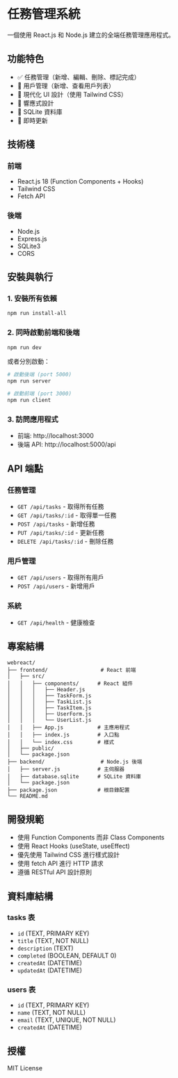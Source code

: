 # 任務管理系統

一個使用 React.js 和 Node.js 建立的全端任務管理應用程式。

## 功能特色

- ✅ 任務管理（新增、編輯、刪除、標記完成）
- 👥 用戶管理（新增、查看用戶列表）
- 🎨 現代化 UI 設計（使用 Tailwind CSS）
- 📱 響應式設計
- 💾 SQLite 資料庫
- 🔄 即時更新

## 技術棧

### 前端
- React.js 18 (Function Components + Hooks)
- Tailwind CSS
- Fetch API

### 後端
- Node.js
- Express.js
- SQLite3
- CORS

## 安裝與執行

### 1. 安裝所有依賴
```bash
npm run install-all
```

### 2. 同時啟動前端和後端
```bash
npm run dev
```

或者分別啟動：

```bash
# 啟動後端 (port 5000)
npm run server

# 啟動前端 (port 3000)
npm run client
```

### 3. 訪問應用程式
- 前端: http://localhost:3000
- 後端 API: http://localhost:5000/api

## API 端點

### 任務管理
- `GET /api/tasks` - 取得所有任務
- `GET /api/tasks/:id` - 取得單一任務
- `POST /api/tasks` - 新增任務
- `PUT /api/tasks/:id` - 更新任務
- `DELETE /api/tasks/:id` - 刪除任務

### 用戶管理
- `GET /api/users` - 取得所有用戶
- `POST /api/users` - 新增用戶

### 系統
- `GET /api/health` - 健康檢查

## 專案結構

```
webreact/
├── frontend/                 # React 前端
│   ├── src/
│   │   ├── components/      # React 組件
│   │   │   ├── Header.js
│   │   │   ├── TaskForm.js
│   │   │   ├── TaskList.js
│   │   │   ├── TaskItem.js
│   │   │   ├── UserForm.js
│   │   │   └── UserList.js
│   │   ├── App.js           # 主應用程式
│   │   ├── index.js         # 入口點
│   │   └── index.css        # 樣式
│   ├── public/
│   └── package.json
├── backend/                  # Node.js 後端
│   ├── server.js            # 主伺服器
│   ├── database.sqlite      # SQLite 資料庫
│   └── package.json
├── package.json             # 根目錄配置
└── README.md
```

## 開發規範

- 使用 Function Components 而非 Class Components
- 使用 React Hooks (useState, useEffect)
- 優先使用 Tailwind CSS 進行樣式設計
- 使用 fetch API 進行 HTTP 請求
- 遵循 RESTful API 設計原則

## 資料庫結構

### tasks 表
- `id` (TEXT, PRIMARY KEY)
- `title` (TEXT, NOT NULL)
- `description` (TEXT)
- `completed` (BOOLEAN, DEFAULT 0)
- `createdAt` (DATETIME)
- `updatedAt` (DATETIME)

### users 表
- `id` (TEXT, PRIMARY KEY)
- `name` (TEXT, NOT NULL)
- `email` (TEXT, UNIQUE, NOT NULL)
- `createdAt` (DATETIME)

## 授權

MIT License

